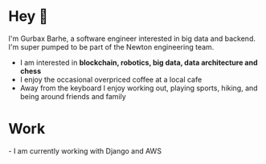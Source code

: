 <h1 align="left"> Hey 👋 </h1>
<p align="left"> 
I'm Gurbax Barhe, a software engineer interested in big data and backend.
I'm super pumped to be part of the Newton engineering team.
</p>

- I am interested in **blockchain, robotics, big data, data architecture and chess**
- I enjoy the occasional overpriced coffee at a local cafe
- Away from the keyboard I enjoy working out, playing sports, hiking, and being around friends and family


<h1 align="left"> Work </h1>
- I am currently working with Django and AWS

  
